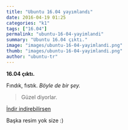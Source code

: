 ```yaml
---
title: "Ubuntu 16.04 yayımlandı"
date: 2016-04-19 01:25
categories: "k1"
tags: ["16.04"]
permalink: "ubuntu-16-04-yayimlandi"
summary: "Ubuntu 16.04 çıktı."
image: "images/ubuntu-16-04-yayimlandi.png"
thumb: "images/ubuntu-16-04-yayimlandi.png"
author: "ubuntu-tr"
---
```

**16.04 çıktı.**

Fındık, fıstık.  *Böyle de bir şey.*

> Güzel diyorlar.

[İndir indirebilirsen](http://foo.bar)

Başka resim yok size :)

